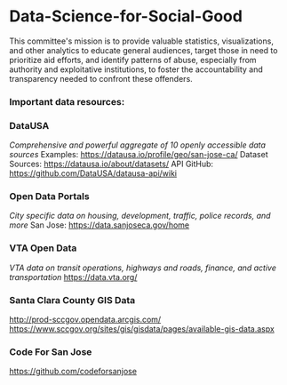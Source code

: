 # Data-Science-for-Social-Good

This committee's mission is to provide valuable statistics, visualizations, and other analytics to educate general audiences, target those in need to prioritize aid efforts, and identify patterns of abuse, especially from authority and exploitative institutions, to foster the accountability and transparency needed to confront these offenders.

### Important data resources:

### DataUSA
_Comprehensive and powerful aggregate of 10 openly accessible data sources_
Examples: https://datausa.io/profile/geo/san-jose-ca/
Dataset Sources: https://datausa.io/about/datasets/
API GitHub: https://github.com/DataUSA/datausa-api/wiki

### Open Data Portals
_City specific data on housing, development, traffic, police records, and more_
San Jose: https://data.sanjoseca.gov/home

### VTA Open Data
_VTA data on transit operations, highways and roads, finance, and active transportation_
https://data.vta.org/

### Santa Clara County GIS Data
http://prod-sccgov.opendata.arcgis.com/
https://www.sccgov.org/sites/gis/gisdata/pages/available-gis-data.aspx

### Code For San Jose
https://github.com/codeforsanjose
